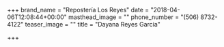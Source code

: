 +++
brand_name = "Repostería Los Reyes"
date = "2018-04-06T12:08:44+00:00"
masthead_image = ""
phone_number = "(506) 8732-4122"
teaser_image = ""
title = "Dayana Reyes Garcia"

+++
